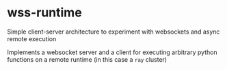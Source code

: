 # wss-runtime

Simple client-server architecture to experiment with websockets and async remote execution

Implements a websocket server and a client for executing arbitrary python functions on a remote runtime (in this case a `ray` cluster)

